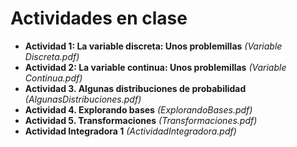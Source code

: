 # Actividades en clase

- **Actividad 1: La variable discreta: Unos problemillas** *(Variable Discreta.pdf)*
- **Actividad 2: La variable continua: Unos problemillas** *(Variable Continua.pdf)*
- **Actividad 3. Algunas distribuciones de probabilidad** *(AlgunasDistribuciones.pdf)*
- **Actividad 4. Explorando bases** *(ExplorandoBases.pdf)*
- **Actividad 5. Transformaciones** *(Transformaciones.pdf)*
- **Actividad Integradora 1** *(ActividadIntegradora.pdf)*
